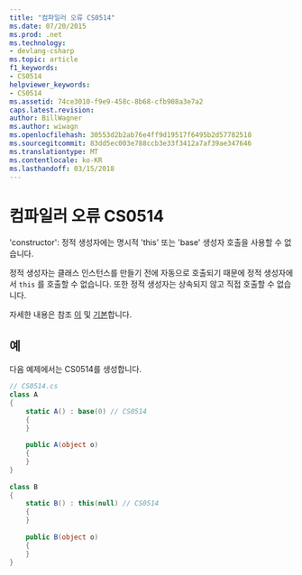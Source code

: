 ```yaml
---
title: "컴파일러 오류 CS0514"
ms.date: 07/20/2015
ms.prod: .net
ms.technology:
- devlang-csharp
ms.topic: article
f1_keywords:
- CS0514
helpviewer_keywords:
- CS0514
ms.assetid: 74ce3010-f9e9-458c-8b68-cfb908a3e7a2
caps.latest.revision: 
author: BillWagner
ms.author: wiwagn
ms.openlocfilehash: 30553d2b2ab76e4ff9d19517f6495b2d57782518
ms.sourcegitcommit: 83dd5ec003e788ccb3e33f3412a7af39ae347646
ms.translationtype: MT
ms.contentlocale: ko-KR
ms.lasthandoff: 03/15/2018
---
```

# <a name="compiler-error-cs0514"></a>컴파일러 오류 CS0514
'constructor': 정적 생성자에는 명시적 'this' 또는 'base' 생성자 호출을 사용할 수 없습니다.  
  
 정적 생성자는 클래스 인스턴스를 만들기 전에 자동으로 호출되기 때문에 정적 생성자에서 `this` 를 호출할 수 없습니다. 또한 정적 생성자는 상속되지 않고 직접 호출할 수 없습니다.  
  
 자세한 내용은 참조 [이](../../csharp/language-reference/keywords/this.md) 및 [기본](../../csharp/language-reference/keywords/base.md)합니다.  
  
## <a name="example"></a>예  
 다음 예제에서는 CS0514를 생성합니다.  
  
```csharp  
// CS0514.cs  
class A  
{  
    static A() : base(0) // CS0514  
    {  
    }  
  
    public A(object o)  
    {  
    }  
}  
  
class B  
{  
    static B() : this(null) // CS0514  
    {  
    }  
  
    public B(object o)  
    {  
    }  
}  
```
